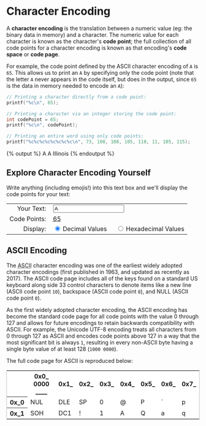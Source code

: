 <link rel="stylesheet" href="https://cdnjs.cloudflare.com/ajax/libs/prism-themes/1.9.0/prism-a11y-dark.min.css" integrity="sha512-bd1K4DEquIavX49RSZHIE0Ye6RFOVlGLhtGow9KDbLYqOd/ufhshkP0GoJoVR1jqj7FmOffvVIKuq1tcXlN9ZA==" crossorigin="anonymous" referrerpolicy="no-referrer" />

# Character Encoding

A **character encoding** is the translation between a numeric value (eg: the binary data in memory) and a character.  The numeric value for each character is known as the character's **code point**; the full collection of all code points for a character encoding is known as that encoding's **code space** or **code page**.

For example, the code point defined by the ASCII character encoding of `A` is `65`.  This allows us to print an `A` by specifying only the code point (note that the letter `A` never appears in the code itself, but does in the output, since `65` is the data in memory needed to encode an `A`):

```c
// Printing a character directly from a code point:
printf("%c\n", 65);

// Printing a character via an integer storing the code point:
int codePoint = 65;
printf("%c\n", codePoint);

// Printing an entire word using only code points:
printf("%c%c%c%c%c%c%c%c\n", 73, 108, 108, 105, 110, 11, 105, 115);
```
{% output %}
A
A
Illinois
{% endoutput %}

## Explore Character Encoding Yourself

<script>
let input_code_point_change = () => {
  let str = document.getElementById("input_code_point").value;
  let displayFormat = document.querySelector('input[name="input_code_point_display"]:checked').value;

  let result = "";
  for (let i = 0; i < str.length; i++) {
    let cp = str.codePointAt(i);
    if (cp >= 2048) { i++; }

    let c = String.fromCodePoint(cp);

    if (cp == 32) { c = "(SPACE)"; }
    if (cp > 128) { c += ` (UTF-8 code point U+${cp.toString(16).toUpperCase()})`; }

    if (displayFormat == "hex") {
      if (cp > 128) {
        cp = "U+" + cp.toString(16).toUpperCase();
      } else {
        cp = "0x" + cp.toString(16).toUpperCase();
      }
    }
    
    result += `<abbr title="${c}">${cp}</abbr> `;
  }

  document.getElementById("input_code_point_result").innerHTML = result;
  //document.getElementById("input_code_point_result_hex").innerHTML = result_hex;
};
</script>

Write anything (including emojis!) into this text box and we'll display the code points for your text:

<table>
  <tr>
    <td style="text-align: right; padding-right: 10px;"><label for="input_code_point">Your Text:</label></td>
    <td><input type="text" value="A" id="input_code_point" oninput="input_code_point_change();"></td>
  </tr>
  <tr>
    <td style="text-align: right; padding-right: 10px;">Code Points:</td>
    <td><span id="input_code_point_result"><abbr title="A">65</abbr> </span></td>
  </tr>
  <tr>
    <td style="text-align: right; padding-right: 10px;">Display:</td>
    <td>
      <input type="radio" name="input_code_point_display" id="input_code_point_dec" value="dec" checked onchange="input_code_point_change();"> <label for="input_code_point_dec" style="padding-right: 20px">Decimal Values</label>
      <input type="radio" name="input_code_point_display" id="input_code_point_hex" value="hex" onchange="input_code_point_change();"> <label for="input_code_point_hex">Hexadecimal Values</label>
    </td>
  </tr>
</table>

 

 





## ASCII Encoding

The <abbr title="American Standard Code for Information Interchange">ASCII</abbr> character encoding was one of the earliest widely adopted character encodings (first published in 1963, and updated as recently as 2017).  The ASCII code page includes all of the keys found on a standard US keyboard along side 33 control characters to denote items like a new line (ASCII code point `10`), backspace (ASCII code point `8`), and NULL (ASCII code point `0`).

As the first widely adopted character encoding, the ASCII encoding has become the standard code page for all code points with the value 0 through 127 and allows for future encodings to retain backwards compatibility with ASCII.  For example, the Unicode UTF-8 encoding treats all characters from 0 through 127 as ASCII and encodes code points above 127 in a way that the most significant bit is always `1`, resulting in every non-ASCII byte having a single byte value of at least 128 (`1000 0000`).

The full code page for ASCII is reproduced below:

<table class="table table-striped" style="background-color: white; border: solid 1px #bbb;">
  <tr>
    <th></th>
    <th>
      0x0_<br>
      0000 ____
    </th>
    <th>0x1_</th>
    <th>0x2_</th>
    <th>0x3_</th>
    <th>0x4_</th>
    <th>0x5_</th>
    <th>0x6_</th>
    <th>0x7_</th>
  </tr>
  <tr>
    <th>0x_0</th>
    <td>NUL</td>
    <td>DLE</td>
    <td>SP</td>
    <td>0</td>
    <td>@</td>
    <td>P</td>
    <td>`</td>
    <td>p</td>
  </tr>
  <tr>
    <th>0x_1</th>
    <td>SOH</td>
    <td>DC1</td>
    <td>!</td>
    <td>1</td>
    <td>A</td>
    <td>Q</td>
    <td>a</td>
    <td>q</td>
  </tr>
</table>